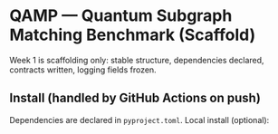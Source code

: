 # QAMP — Quantum Subgraph Matching Benchmark (Scaffold)

Week 1 is scaffolding only: stable structure, dependencies declared, contracts written, logging fields frozen.

## Install (handled by GitHub Actions on push)
Dependencies are declared in `pyproject.toml`. Local install (optional):
